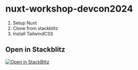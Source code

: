 # nuxt-workshop-devcon2024

1. Setup Nuxt
2. Clone from stackblitz
3. Install TailwindCSS

## Open in Stackblitz

[![Open in StackBlitz](https://developer.stackblitz.com/img/open_in_stackblitz.svg)](https://stackblitz.com/github/Front-End-Coders-Mauritius/nuxt-workshop-devcon2024)